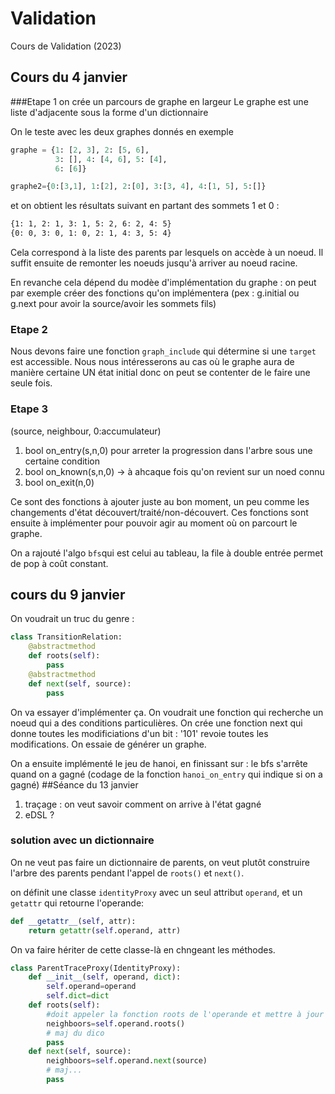 # Validation
Cours de Validation (2023)

## Cours du 4 janvier
###Etape 1
on crée un parcours de graphe en largeur
Le graphe est une liste d'adjacente sous la forme d'un dictionnaire

On le teste avec les deux graphes donnés en exemple
```python
graphe = {1: [2, 3], 2: [5, 6],
          3: [], 4: [4, 6], 5: [4],
          6: [6]}

graphe2={0:[3,1], 1:[2], 2:[0], 3:[3, 4], 4:[1, 5], 5:[]}
```
et on obtient les résultats suivant en partant des sommets 1 et 0 :
```bash
{1: 1, 2: 1, 3: 1, 5: 2, 6: 2, 4: 5}
{0: 0, 3: 0, 1: 0, 2: 1, 4: 3, 5: 4}
```
Cela correspond à la liste des parents par lesquels on accède à un noeud. Il suffit ensuite de remonter les noeuds jusqu'à arriver au noeud racine.

En revanche cela dépend du modèe d'implémentation du graphe : on peut par exemple créer des fonctions qu'on implémentera (pex : g.initial ou g.next pour avoir la source/avoir les sommets fils)

### Etape 2
Nous devons faire une fonction `graph_include` qui détermine si une `target` est accessible.
Nous nous intéresserons au cas où le graphe aura de manière certaine UN état initial donc on peut se contenter de le faire une seule fois.

### Etape 3
(source, neighbour, 0:accumulateur)
1) bool on_entry(s,n,0) pour arreter la progression dans l'arbre sous une certaine condition
2) bool on_known(s,n,0) -> à ahcaque fois qu'on revient sur un noed connu
3) bool on_exit(n,0)

Ce sont des fonctions à ajouter juste au bon moment, un peu comme les changements d'état découvert/traité/non-découvert. Ces fonctions sont ensuite à implémenter pour pouvoir agir au moment où on parcourt le graphe. 

On a rajouté l'algo `bfs`qui est celui au tableau, la file à double entrée permet de pop à coût constant.

## cours du 9 janvier
On voudrait un truc du genre :
```python
class TransitionRelation:
    @abstractmethod
    def roots(self):
        pass
    @abstractmethod
    def next(self, source):
        pass
```
On va essayer d'implémenter ça.
On voudrait une fonction qui recherche un noeud qui a des conditions particulières.
On crée une fonction next qui donne toutes les modificiations d'un bit : '101' revoie toutes les modifications.
On essaie de générer un graphe.

On a ensuite implémenté le jeu de hanoi, en finissant sur : le bfs s'arrête quand on a gagné (codage de la fonction `hanoi_on_entry` qui indique si on a gagné)
##Séance du 13 janvier
1) traçage : on veut savoir comment on arrive à l'état gagné
2) eDSL ?

### solution avec un dictionnaire 
On ne veut pas faire un dictionnaire de parents, on veut plutôt construire l'arbre des parents
pendant l'appel de `roots()` et `next()`.

on définit une classe `identityProxy` avec un seul attribut `operand`, et un `getattr` qui retourne l'operande:
```python
def __getattr__(self, attr):
    return getattr(self.operand, attr)
```
On va faire hériter de cette classe-là en chngeant les méthodes.
```python
class ParentTraceProxy(IdentityProxy):
    def __init__(self, operand, dict):
        self.operand=operand
        self.dict=dict
    def roots(self):
        #doit appeler la fonction roots de l'operande et mettre à jour les parents
        neighboors=self.operand.roots()
        # maj du dico
        pass
    def next(self, source):
        neighboors=self.operand.next(source)
        # maj...
        pass
```